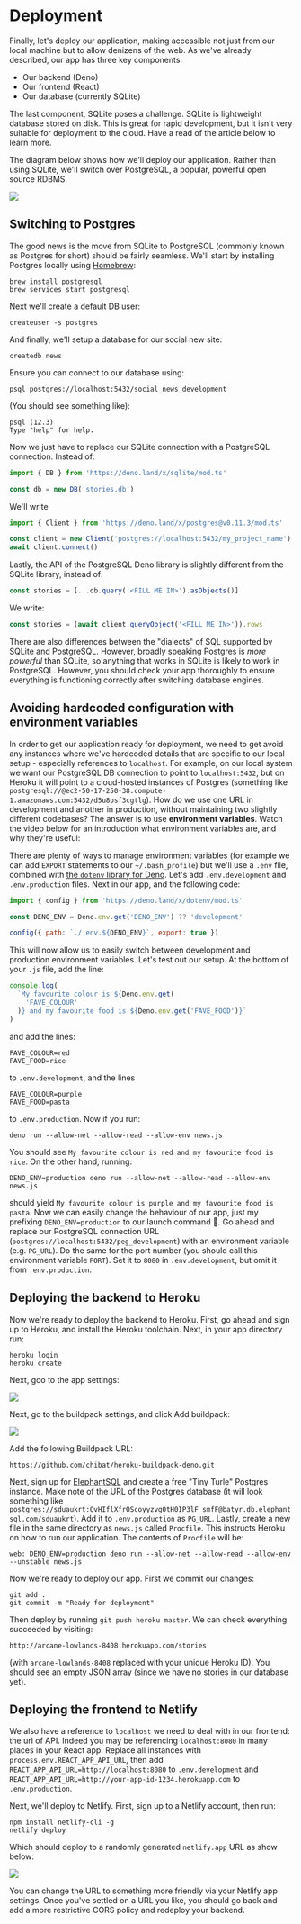 # Deployment

Finally, let's deploy our application, making accessible not just from our local machine but to allow denizens of the web. As we've already described, our app has three key components:

- Our backend (Deno)
- Our frontend (React)
- Our database (currently SQLite)

The last component, SQLite poses a challenge. SQLite is lightweight database stored on disk. This is great for rapid development, but it isn't very suitable for deployment to the cloud. Have a read of the article below to learn more.

The diagram below shows how we'll deploy our application. Rather than using SQLite, we'll switch over PostgreSQL, a popular, powerful open source RDBMS.

![](https://user-images.githubusercontent.com/636814/101652312-63b32400-3a3e-11eb-91d6-af3e23355777.png)

## Switching to Postgres

The good news is the move from SQLite to PostgreSQL (commonly known as Postgres for short) should be fairly seamless. We'll start by installing Postgres locally using [Homebrew](https://formulae.brew.sh/formula/postgresql):

```
brew install postgresql
brew services start postgresql
```

Next we'll create a default DB user:

```
createuser -s postgres
```

And finally, we'll setup a database for our social new site:

```
createdb news
```

Ensure you can connect to our database using:

```
psql postgres://localhost:5432/social_news_development
```

(You should see something like):

```
psql (12.3)
Type "help" for help.
```

Now we just have to replace our SQLite connection with a PostgreSQL connection. Instead of:

```js
import { DB } from 'https://deno.land/x/sqlite/mod.ts'

const db = new DB('stories.db')
```

We'll write

```js
import { Client } from 'https://deno.land/x/postgres@v0.11.3/mod.ts'

const client = new Client('postgres://localhost:5432/my_project_name')
await client.connect()
```

Lastly, the API of the PostgreSQL Deno library is slightly different from the SQLite library, instead of:

```js
const stories = [...db.query('<FILL ME IN>').asObjects()]
```

We write:

```js
const stories = (await client.queryObject('<FILL ME IN>')).rows
```

There are also differences between the "dialects" of SQL supported by SQLite and PostgreSQL. However, broadly speaking Postgres is _more powerful_ than SQLite, so anything that works in SQLite is likely to work in PostgreSQL. However, you should check your app thoroughly to ensure everything is functioning correctly after switching database engines.

## Avoiding hardcoded configuration with environment variables

In order to get our application ready for deployment, we need to get avoid any instances where we've hardcoded details that are specific to our local setup - especially references to `localhost`. For example, on our local system we want our PostgreSQL DB connection to point to `localhost:5432`, but on Heroku it will point to a cloud-hosted instances of Postgres (something like `postgresql://@ec2-50-17-250-38.compute-1.amazonaws.com:5432/d5u8osf3cgtlg`). How do we use one URL in development and another in production, without maintaining two slightly different codebases? The answer is to use **environment variables**. Watch the video below for an introduction what environment variables are, and why they're useful:

There are plenty of ways to manage environment variables (for example we can add `EXPORT` statements to our `~/.bash_profile`) but we'll use a `.env` file, combined with [the `dotenv` library for Deno](https://deno.land/x/dotenv@v1.0.1). Let's add `.env.development` and `.env.production` files. Next in our app, and the following code:

```js
import { config } from 'https://deno.land/x/dotenv/mod.ts'

const DENO_ENV = Deno.env.get('DENO_ENV') ?? 'development'

config({ path: `./.env.${DENO_ENV}`, export: true })
```

This will now allow us to easily switch between development and production environment variables. Let's test out our setup. At the bottom of your `.js` file, add the line:

```js
console.log(
  `My favourite colour is ${Deno.env.get(
    'FAVE_COLOUR'
  )} and my favourite food is ${Deno.env.get('FAVE_FOOD')}`
)
```

and add the lines:

```
FAVE_COLOUR=red
FAVE_FOOD=rice
```

to `.env.development`, and the lines

```
FAVE_COLOUR=purple
FAVE_FOOD=pasta
```

to `.env.production`. Now if you run:

```
deno run --allow-net --allow-read --allow-env news.js
```

You should see `My favourite colour is red and my favourite food is rice`. On the other hand, running:

```
DENO_ENV=production deno run --allow-net --allow-read --allow-env news.js
```

should yield `My favourite colour is purple and my favourite food is pasta`. Now we can easily change the behaviour of our app, just my prefixing `DENO_ENV=production` to our launch command 🚀. Go ahead and replace our PostgreSQL connection URL (`postgres://localhost:5432/peg_development`) with an environment variable (e.g. `PG_URL`). Do the same for the port number (you should call this environment variable `PORT`). Set it to `8080` in `.env.development`, but omit it from `.env.production`.

## Deploying the backend to Heroku

Now we're ready to deploy the backend to Heroku. First, go ahead and sign up to Heroku, and install the Heroku toolchain. Next, in your app directory run:

```
heroku login
heroku create
```

Next, goo to the app settings:

![](https://res.cloudinary.com/practicaldev/image/fetch/s--cA-tOcPC--/c_limit%2Cf_auto%2Cfl_progressive%2Cq_auto%2Cw_880/https://dev-to-uploads.s3.amazonaws.com/i/2qdd49ocji5o8hequh2i.png)

Next, go to the buildpack settings, and click Add buildpack:

![](https://res.cloudinary.com/practicaldev/image/fetch/s--1YBn3Gi4--/c_limit%2Cf_auto%2Cfl_progressive%2Cq_auto%2Cw_880/https://dev-to-uploads.s3.amazonaws.com/i/pf7ih5upbyipod9n569r.png)

Add the following Buildpack URL:

```
https://github.com/chibat/heroku-buildpack-deno.git
```

Next, sign up for [ElephantSQL](https://www.elephantsql.com/) and create a free "Tiny Turle" Postgres instance. Make note of the URL of the Postgres database (it will look something like `postgres://sduaukrt:OvHIflXfrOScoyyzvg0tH0IP3lF_smfF@batyr.db.elephantsql.com/sduaukrt`). Add it to `.env.production` as `PG_URL`. Lastly, create a new file in the same directory as `news.js` called `Procfile`. This instructs Heroku on how to run our application. The contents of `Procfile` will be:

```
web: DENO_ENV=production deno run --allow-net --allow-read --allow-env --unstable news.js
```

Now we're ready to deploy our app. First we commit our changes:

```
git add .
git commit -m "Ready for deployment"
```

Then deploy by running `git push heroku master`. We can check everything succeeded by visiting:

```
http://arcane-lowlands-8408.herokuapp.com/stories
```

(with `arcane-lowlands-8408` replaced with your unique Heroku ID). You should see an empty JSON array (since we have no stories in our database yet).

## Deploying the frontend to Netlify

We also have a reference to `localhost` we need to deal with in our frontend: the url of API. Indeed you may be referencing `localhost:8080` in many places in your React app. Replace all instances with `process.env.REACT_APP_API_URL`, then add `REACT_APP_API_URL=http://localhost:8080` to `.env.development` and `REACT_APP_API_URL=http://your-app-id-1234.herokuapp.com` to `.env.production`.

Next, we'll deploy to Netlify. First, sign up to a Netlify account, then run:

```
npm install netlify-cli -g
netlify deploy
```

Which should deploy to a randomly generated `netlify.app` URL as show below:

![](https://cdn.netlify.com/d3cada3ff935545ac86a72c925409dcfd98d28f9/e6aef/img/blog/react-deploy-30-seconds.gif)

You can change the URL to something more friendly via your Netlify app settings. Once you've settled on a URL you like, you should go back and add a more restrictive CORS policy and redeploy your backend.

